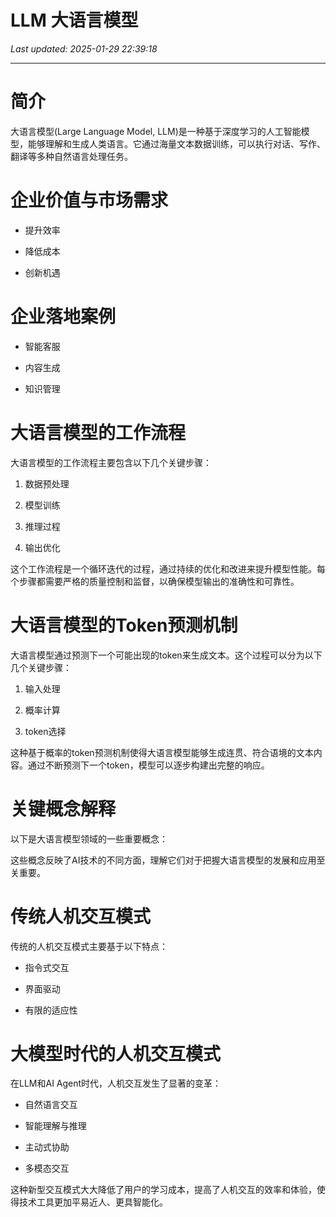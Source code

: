 # LLM 大语言模型

_Last updated: 2025-01-29 22:39:18_

---

# 简介


大语言模型(Large Language Model, LLM)是一种基于深度学习的人工智能模型，能够理解和生成人类语言。它通过海量文本数据训练，可以执行对话、写作、翻译等多种自然语言处理任务。


# 企业价值与市场需求


- 提升效率

- 降低成本

- 创新机遇

# 企业落地案例


- 智能客服

- 内容生成

- 知识管理

# 大语言模型的工作流程


大语言模型的工作流程主要包含以下几个关键步骤：


1. 数据预处理

1. 模型训练

1. 推理过程

1. 输出优化

这个工作流程是一个循环迭代的过程，通过持续的优化和改进来提升模型性能。每个步骤都需要严格的质量控制和监督，以确保模型输出的准确性和可靠性。


# 大语言模型的Token预测机制


大语言模型通过预测下一个可能出现的token来生成文本。这个过程可以分为以下几个关键步骤：


1. 输入处理

1. 概率计算

1. token选择

这种基于概率的token预测机制使得大语言模型能够生成连贯、符合语境的文本内容。通过不断预测下一个token，模型可以逐步构建出完整的响应。


# 关键概念解释


以下是大语言模型领域的一些重要概念：


这些概念反映了AI技术的不同方面，理解它们对于把握大语言模型的发展和应用至关重要。


# 传统人机交互模式


传统的人机交互模式主要基于以下特点：


- 指令式交互

- 界面驱动

- 有限的适应性

# 大模型时代的人机交互模式


在LLM和AI Agent时代，人机交互发生了显著的变革：


- 自然语言交互

- 智能理解与推理

- 主动式协助

- 多模态交互

这种新型交互模式大大降低了用户的学习成本，提高了人机交互的效率和体验，使得技术工具更加平易近人、更具智能化。

